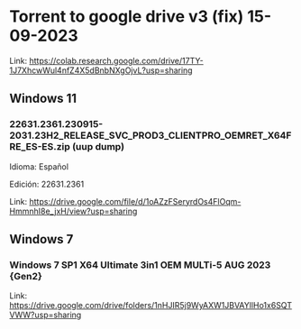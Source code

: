 # Torrent to google drive v3 (fix) 15-09-2023

Link: https://colab.research.google.com/drive/17TY-1J7XhcwWul4nfZ4X5dBnbNXgOjvL?usp=sharing

## Windows 11

### 22631.2361.230915-2031.23H2_RELEASE_SVC_PROD3_CLIENTPRO_OEMRET_X64FRE_ES-ES.zip (uup dump)
Idioma: Español

Edición: 22631.2361

Link: https://drive.google.com/file/d/1oAZzFSeryrdOs4FlOqm-HmmnhI8e_jxH/view?usp=sharing


## Windows 7

### Windows 7 SP1 X64 Ultimate 3in1 OEM MULTi-5 AUG 2023 {Gen2}

Link: https://drive.google.com/drive/folders/1nHJIR5j9WyAXW1JBVAYllHo1x6SQTVWW?usp=sharing
